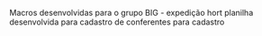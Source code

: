 Macros desenvolvidas para o grupo BIG - expedição hort
planilha desenvolvida para cadastro de conferentes para cadastro

